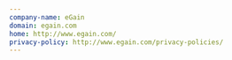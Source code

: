 ```yaml
---
company-name: eGain
domain: egain.com
home: http://www.egain.com/
privacy-policy: http://www.egain.com/privacy-policies/
---
```




